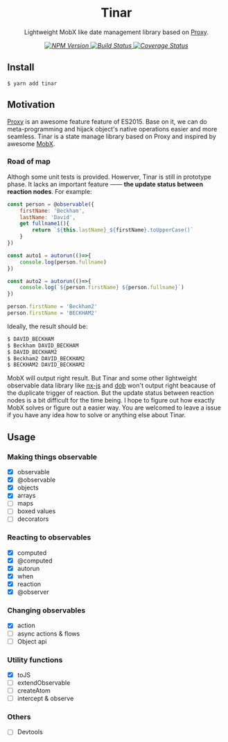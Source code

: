<p align="center">
    <h1 align="center">Tinar</h1>
    <p align="center">
        Lightweight MobX like date management library based on <a target="_blank" href="https://developer.mozilla.org/en-US/docs/Web/JavaScript/Reference/Global_Objects/Proxy">Proxy</a>.
    <p>
    <p align="center">
        <i>
            <a href="https://www.npmjs.com/package/tinar">
              <img src="https://img.shields.io/npm/v/tinar.svg?color=%2361AFEF" alt="NPM Version">
            </a>
            <a href="https://circleci.com/gh/tinarjs/tinar">
              <img src="https://img.shields.io/circleci/project/github/tinarjs/tinar/master.svg" alt="Build Status">
            </a>
<a href='https://coveralls.io/github/fi3ework/tinar?branch=master'><img src='https://coveralls.io/repos/github/fi3ework/tinar/badge.svg?branch=master&amp;t=CTNsds' alt='Coverage Status' /></a>
        </i>
    </p>
</p>

## Install

```
$ yarn add tinar
```

## Motivation

[Proxy](https://developer.mozilla.org/en-US/docs/Web/JavaScript/Reference/Global_Objects/Proxy) is an awesome feature feature of ES2015. Base on it, we can do meta-programming and hijack object's native operations easier and more seamless. Tinar is a state manage library based on Proxy and inspired by awesome [MobX](https://github.com/mobxjs/mobx).

### Road of map

Althogh some unit tests is provided. Howerver, Tinar is still in prototype phase. It lacks an important feature —— **the update status between reaction nodes**. For example:

```javascript
const person = @observable({
    firstName: 'Beckham',
	lastName: 'David',
    get fullname1(){
        return `${this.lastName}_${firstName}.toUpperCase()`
    }
})

const auto1 = autorun(()=>{
    console.log(person.fullname)
})

const auto2 = autorun(()=>{
    console.log(`${person.firstName} ${person.fullname}`)
})

person.firstName = 'Beckham2'
person.firstName = 'BECKHAM2'
```

Ideally, the result should be:

```js
$ DAVID_BECKHAM
$ Beckham DAVID_BECKHAM
$ DAVID_BECKHAM2
$ Beckham2 DAVID_BECKHAM2
$ BECKHAM2 DAVID_BECKHAM2
```

MobX will output right result. But Tinar and some other lightweight observable data library like [nx-js]() and [dob]() won't output right beacause of the duplicate trigger of reaction. But the update status between reaction nodes is a bit difficult for the time being. I hope to figure out how exactly MobX solves or figure out a easier way. You are welcomed to leave a issue if you have any idea how to solve or anything else about Tinar.

## Usage

### Making things observable

- [x] observable
- [x] @observable
- [x] objects
- [x] arrays
- [ ] maps
- [ ] boxed values
- [ ] decorators

### Reacting to observables

- [x] computed
- [x] @computed
- [x] autorun
- [x] when
- [x] reaction
- [x] @observer

### Changing observables

- [x] action
- [ ] async actions & flows
- [ ] Object api

### Utility functions

- [x] toJS
- [ ] extendObservable
- [ ] createAtom
- [ ] intercept & observe

### Others

- [ ] Devtools
